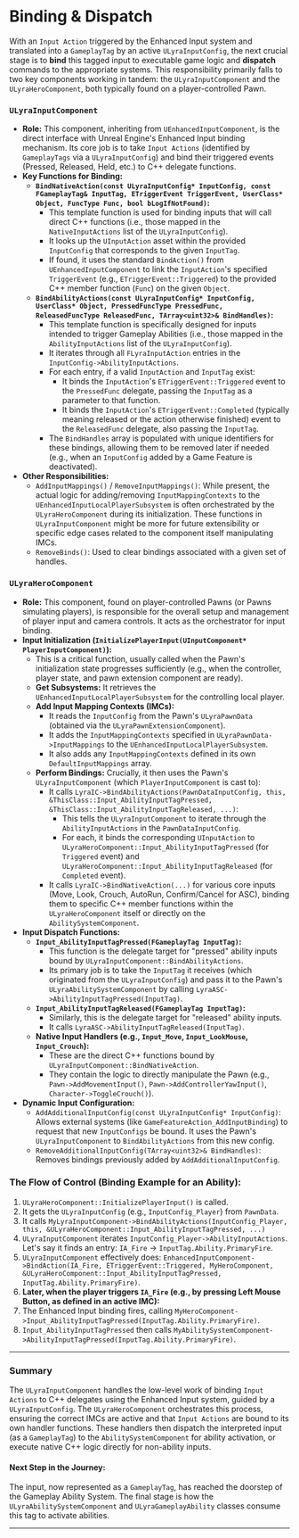 # Binding & Dispatch

With an `Input Action` triggered by the Enhanced Input system and translated into a `GameplayTag` by an active `ULyraInputConfig`, the next crucial stage is to **bind** this tagged input to executable game logic and **dispatch** commands to the appropriate systems. This responsibility primarily falls to two key components working in tandem: the `ULyraInputComponent` and the `ULyraHeroComponent`, both typically found on a player-controlled Pawn.

### **`ULyraInputComponent`**

* **Role:** This component, inheriting from `UEnhancedInputComponent`, is the direct interface with Unreal Engine's Enhanced Input binding mechanism. Its core job is to take `Input Actions` (identified by `GameplayTags` via a `ULyraInputConfig`) and bind their triggered events (Pressed, Released, Held, etc.) to C++ delegate functions.
* **Key Functions for Binding:**
  * **`BindNativeAction(const ULyraInputConfig* InputConfig, const FGameplayTag& InputTag, ETriggerEvent TriggerEvent, UserClass* Object, FuncType Func, bool bLogIfNotFound)`:**
    * This template function is used for binding inputs that will call direct C++ functions (i.e., those mapped in the `NativeInputActions` list of the `ULyraInputConfig`).
    * It looks up the `UInputAction` asset within the provided `InputConfig` that corresponds to the given `InputTag`.
    * If found, it uses the standard `BindAction()` from `UEnhancedInputComponent` to link the `InputAction`'s specified `TriggerEvent` (e.g., `ETriggerEvent::Triggered`) to the provided C++ member function (`Func`) on the given `Object`.
  * **`BindAbilityActions(const ULyraInputConfig* InputConfig, UserClass* Object, PressedFuncType PressedFunc, ReleasedFuncType ReleasedFunc, TArray<uint32>& BindHandles)`:**
    * This template function is specifically designed for inputs intended to trigger Gameplay Abilities (i.e., those mapped in the `AbilityInputActions` list of the `ULyraInputConfig`).
    * It iterates through all `FLyraInputAction` entries in the `InputConfig->AbilityInputActions`.
    * For each entry, if a valid `InputAction` and `InputTag` exist:
      * It binds the `InputAction`'s `ETriggerEvent::Triggered` event to the `PressedFunc` delegate, passing the `InputTag` as a parameter to that function.
      * It binds the `InputAction`'s `ETriggerEvent::Completed` (typically meaning released or the action otherwise finished) event to the `ReleasedFunc` delegate, also passing the `InputTag`.
    * The `BindHandles` array is populated with unique identifiers for these bindings, allowing them to be removed later if needed (e.g., when an `InputConfig` added by a Game Feature is deactivated).
* **Other Responsibilities:**
  * `AddInputMappings()` / `RemoveInputMappings()`: While present, the actual logic for adding/removing `InputMappingContexts` to the `UEnhancedInputLocalPlayerSubsystem` is often orchestrated by the `ULyraHeroComponent` during its initialization. These functions in `ULyraInputComponent` might be more for future extensibility or specific edge cases related to the component itself manipulating IMCs.
  * `RemoveBinds()`: Used to clear bindings associated with a given set of handles.

### **`ULyraHeroComponent`**

* **Role:** This component, found on player-controlled Pawns (or Pawns simulating players), is responsible for the overall setup and management of player input and camera controls. It acts as the orchestrator for input binding.
* **Input Initialization (`InitializePlayerInput(UInputComponent* PlayerInputComponent)`):**
  * This is a critical function, usually called when the Pawn's initialization state progresses sufficiently (e.g., when the controller, player state, and pawn extension component are ready).
  * **Get Subsystems:** It retrieves the `UEnhancedInputLocalPlayerSubsystem` for the controlling local player.
  * **Add Input Mapping Contexts (IMCs):**
    * It reads the `InputConfig` from the Pawn's `ULyraPawnData` (obtained via the `ULyraPawnExtensionComponent`).
    * It adds the `InputMappingContexts` specified in `ULyraPawnData->InputMappings` to the `UEnhancedInputLocalPlayerSubsystem`.
    * It also adds any `InputMappingContexts` defined in its own `DefaultInputMappings` array.
  * **Perform Bindings:** Crucially, it then uses the Pawn's `ULyraInputComponent` (which `PlayerInputComponent` is cast to):
    * It calls `LyraIC->BindAbilityActions(PawnDataInputConfig, this, &ThisClass::Input_AbilityInputTagPressed, &ThisClass::Input_AbilityInputTagReleased, ...)`:
      * This tells the `ULyraInputComponent` to iterate through the `AbilityInputActions` in the `PawnDataInputConfig`.
      * For each, it binds the corresponding `UInputAction` to `ULyraHeroComponent::Input_AbilityInputTagPressed` (for `Triggered` event) and `ULyraHeroComponent::Input_AbilityInputTagReleased` (for `Completed` event).
    * It calls `LyraIC->BindNativeAction(...)` for various core inputs (Move, Look, Crouch, AutoRun, Confirm/Cancel for ASC), binding them to specific C++ member functions within the `ULyraHeroComponent` itself or directly on the `AbilitySystemComponent`.
* **Input Dispatch Functions:**
  * **`Input_AbilityInputTagPressed(FGameplayTag InputTag)`:**
    * This function is the delegate target for "pressed" ability inputs bound by `ULyraInputComponent::BindAbilityActions`.
    * Its primary job is to take the `InputTag` it receives (which originated from the `ULyraInputConfig`) and pass it to the Pawn's `ULyraAbilitySystemComponent` by calling `LyraASC->AbilityInputTagPressed(InputTag)`.
  * **`Input_AbilityInputTagReleased(FGameplayTag InputTag)`:**
    * Similarly, this is the delegate target for "released" ability inputs.
    * It calls `LyraASC->AbilityInputTagReleased(InputTag)`.
  * **Native Input Handlers (e.g., `Input_Move`, `Input_LookMouse`, `Input_Crouch`):**
    * These are the direct C++ functions bound by `ULyraInputComponent::BindNativeAction`.
    * They contain the logic to directly manipulate the Pawn (e.g., `Pawn->AddMovementInput()`, `Pawn->AddControllerYawInput()`, `Character->ToggleCrouch()`).
* **Dynamic Input Configuration:**
  * `AddAdditionalInputConfig(const ULyraInputConfig* InputConfig)`: Allows external systems (like `GameFeatureAction_AddInputBinding`) to request that new `InputConfigs` be bound. It uses the Pawn's `ULyraInputComponent` to `BindAbilityActions` from this new config.
  * `RemoveAdditionalInputConfig(TArray<uint32>& BindHandles)`: Removes bindings previously added by `AddAdditionalInputConfig`.

### **The Flow of Control (Binding Example for an Ability):**

1. `ULyraHeroComponent::InitializePlayerInput()` is called.
2. It gets the `ULyraInputConfig` (e.g., `InputConfig_Player`) from `PawnData`.
3. It calls `MyLyraInputComponent->BindAbilityActions(InputConfig_Player, this, &ULyraHeroComponent::Input_AbilityInputTagPressed, ...)`
4. `ULyraInputComponent` iterates `InputConfig_Player->AbilityInputActions`. Let's say it finds an entry: `IA_Fire` -> `InputTag.Ability.PrimaryFire`.
5. `ULyraInputComponent` effectively does: `EnhancedInputComponent->BindAction(IA_Fire, ETriggerEvent::Triggered, MyHeroComponent, &ULyraHeroComponent::Input_AbilityInputTagPressed, InputTag.Ability.PrimaryFire)`.
6. **Later, when the player triggers `IA_Fire` (e.g., by pressing Left Mouse Button, as defined in an active IMC):**
7. The Enhanced Input binding fires, calling `MyHeroComponent->Input_AbilityInputTagPressed(InputTag.Ability.PrimaryFire)`.
8. `Input_AbilityInputTagPressed` then calls `MyAbilitySystemComponent->AbilityInputTagPressed(InputTag.Ability.PrimaryFire)`.

***

### Summary

The `ULyraInputComponent` handles the low-level work of binding `Input Actions` to C++ delegates using the Enhanced Input system, guided by a `ULyraInputConfig`. The `ULyraHeroComponent` orchestrates this process, ensuring the correct IMCs are active and that `Input Actions` are bound to its own handler functions. These handlers then dispatch the interpreted input (as a `GameplayTag`) to the `AbilitySystemComponent` for ability activation, or execute native C++ logic directly for non-ability inputs.

#### **Next Step in the Journey:**

The input, now represented as a `GameplayTag`, has reached the doorstep of the Gameplay Ability System. The final stage is how the `ULyraAbilitySystemComponent` and `ULyraGameplayAbility` classes consume this tag to activate abilities.

***
